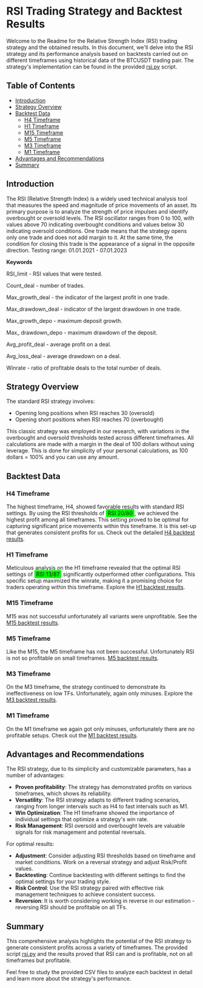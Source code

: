 # RSI Trading Strategy and Backtest Results

Welcome to the Readme for the Relative Strength Index (RSI) trading strategy and the obtained results. In this document, we'll delve into the RSI strategy and its performance analysis based on backtests carried out on different timeframes using historical data of the BTCUSDT trading pair. The strategy's implementation can be found in the provided [rsi.py](https://github.com/slinkslinkovich/backtesting_crypto/blob/main/RSI_strategy/rsi.py) script.

## Table of Contents

- [Introduction](#introduction)
- [Strategy Overview](#strategy-overview)
- [Backtest Data](#backtest-data)
  - [H4 Timeframe](#h4-timeframe)
  - [H1 Timeframe](#h1-timeframe)
  - [M15 Timeframe](#m15-timeframe)
  - [M5 Timeframe](#m5-timeframe)
  - [M3 Timeframe](#m3-timeframe)
  - [M1 Timeframe](#m1-timeframe)
- [Advantages and Recommendations](#Advantages-and-Recommendations)
- [Summary](#summary)

## Introduction

The RSI (Relative Strength Index) is a widely used technical analysis tool that measures the speed and magnitude of price movements of an asset. Its primary purpose is to analyze the strength of price impulses and identify overbought or oversold levels. The RSI oscillator ranges from 0 to 100, with values above 70 indicating overbought conditions and values below 30 indicating oversold conditions. One trade means that the strategy opens only one trade and does not add margin to it. At the same time, the condition for closing this trade is the appearance of a signal in the opposite direction.
Testing range: 01.01.2021 - 07.01.2023

**Keywords**

RSI_limit - RSI values that were tested.

Count_deal - number of trades.

Max_growth_deal - the indicator of the largest profit in one trade.

Max_drawdown_deal - indicator of the largest drawdown in one trade.

Max_growth_depo - maximum deposit growth.

Max_ drawdown_depo - maximum drawdown of the deposit.

Avg_profit_deal - average profit on a deal.

Avg_loss_deal - average drawdown on a deal.

Winrate - ratio of profitable deals to the total number of deals.

## Strategy Overview

The standard RSI strategy involves:
- Opening long positions when RSI reaches 30 (oversold)
- Opening short positions when RSI reaches 70 (overbought)

This classic strategy was employed in our research, with variations in the overbought and oversold thresholds tested across different timeframes.
All calculations are made with a margin in the deal of 100 dollars without using leverage. This is done for simplicity of your personal calculations, as 100 dollars = 100% and you can use any amount.

## Backtest Data

### H4 Timeframe

The highest timeframe, H4, showed favorable results with standard RSI settings. By using the RSI thresholds of <span style="background-color: #00FF00; padding: 2px 5px; border-radius: 3px;">RSI 20/80</span>, we achieved the highest profit among all timeframes. This setting proved to be optimal for capturing significant price movements within this timeframe. It is this set-up that generates consistent profits for us. Check out the detailed [H4 backtest results](https://github.com/slinkslinkovich/backtesting_crypto/blob/main/RSI_strategy/BTCUSDT_RSI_4h_One_01_01_2021-07_01_2023.csv).

### H1 Timeframe

Meticulous analysis on the H1 timeframe revealed that the optimal RSI settings of <span style="background-color: #00FF00; padding: 2px 5px; border-radius: 3px;">RSI 13/87</span> significantly outperformed other configurations. This specific setup maximized the winrate, making it a promising choice for traders operating within this timeframe. Explore the [H1 backtest results](https://github.com/slinkslinkovich/backtesting_crypto/blob/main/RSI_strategy/BTCUSDT_RSI_1h_One_01_01_2021-07_01_2023.csv).

### M15 Timeframe

M15 was not successful unfortunately all variants were unprofitable.  See the [M15 backtest results](https://github.com/slinkslinkovich/backtesting_crypto/blob/main/RSI_strategy/BTCUSDT_RSI_15m_One_01_01_2021-07_01_2023.csv).

### M5 Timeframe

Like the M15, the M5 timeframe has not been successful. Unfortunately RSI is not so profitable on small timeframes. [M5 backtest results](https://github.com/slinkslinkovich/backtesting_crypto/blob/main/RSI_strategy/BTCUSDT_RSI_5m_One_01_01_2021-07_01_2023.csv).

### M3 Timeframe

On the M3 timeframe, the strategy continued to demonstrate its ineffectiveness on low TFs. Unfortunately, again only minuses. Explore the [M3 backtest results](https://github.com/slinkslinkovich/backtesting_crypto/blob/main/RSI_strategy/BTCUSDT_RSI_3m_One_01_01_2021-07_01_2023.csv).

### M1 Timeframe

On the M1 timeframe we again got only minuses, unfortunately there are no profitable setups. Check out the [M1 backtest results](https://github.com/slinkslinkovich/backtesting_crypto/blob/main/RSI_strategy/BTCUSDT_RSI_1m_One_01_01_2021-07_01_2023.csv).

## Advantages and Recommendations

The RSI strategy, due to its simplicity and customizable parameters, has a number of advantages:

- **Proven profitability**: The strategy has demonstrated profits on various timeframes, which shows its reliability.
- **Versatility**: The RSI strategy adapts to different trading scenarios, ranging from longer intervals such as H4 to fast intervals such as M1.
- **Win Optimization**: The H1 timeframe showed the importance of individual settings that optimize a strategy's win rate.
- **Risk Management**: RSI oversold and overbought levels are valuable signals for risk management and potential reversals.

For optimal results:

- **Adjustment**: Consider adjusting RSI thresholds based on timeframe and market conditions. Work on a reversal strategy and adjust Risk/Profit values.
- **Backtesting**: Continue backtesting with different settings to find the optimal settings for your trading style.
- **Risk Control**: Use the RSI strategy paired with effective risk management techniques to achieve consistent success.
- **Reversion**: It is worth considering working in reverse in our estimation - reversing RSI should be profitable on all TFs.

## Summary

This comprehensive analysis highlights the potential of the RSI strategy to generate consistent profits across a variety of timeframes. The provided script [rsi.py](https://github.com/slinkslinkovich/backtesting_crypto/blob/main/RSI_strategy/rsi.py) and the results proved that RSI can and is profitable, not on all timeframes but profitable.

Feel free to study the provided CSV files to analyze each backtest in detail and learn more about the strategy's performance.
